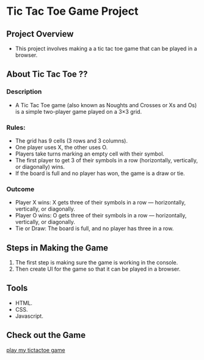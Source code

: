 # Tic Tac Toe Game Project

## Project Overview
- This project involves making a a tic tac toe game that can be played in a browser.

## About Tic Tac Toe ?? 
### Description
- A Tic Tac Toe game (also known as Noughts and Crosses or Xs and Os) is a simple two-player game played on a 3×3 grid.

### Rules: 
- The grid has 9 cells (3 rows and 3 columns).
- One player uses X, the other uses O.
- Players take turns marking an empty cell with their symbol.
- The first player to get 3 of their symbols in a row (horizontally, vertically, or diagonally) wins.
- If the board is full and no player has won, the game is a draw or tie.

### Outcome
- Player X wins: X gets three of their symbols in a row — horizontally, vertically, or diagonally.
- Player O wins: O gets three of their symbols in a row — horizontally, vertically, or diagonally.
- Tie or Draw: The board is full, and no player has three in a row.

## Steps in Making the Game 
1. The first step is making sure the game is working in the console.
2. Then create UI for the game so that it can be played in a browser.

## Tools
- HTML.
- CSS.
- Javascript.

## Check out the Game
[play my tictactoe game](https://sorbari2016.github.io/tictactoe/)
